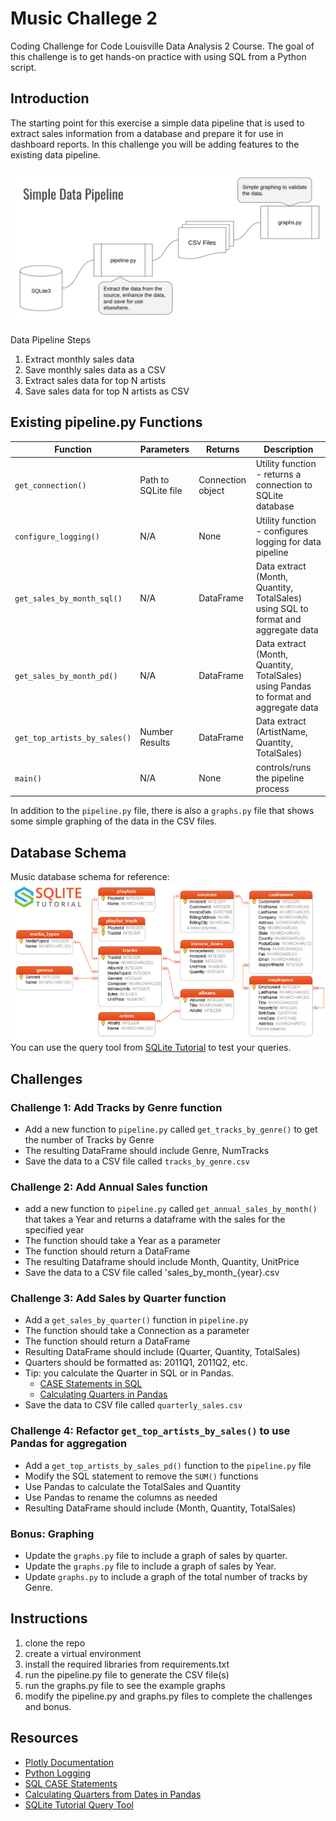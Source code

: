 # Music Challege 2
Coding Challenge for Code Louisville Data Analysis 2 Course. The goal of this challenge is to get hands-on practice with using SQL from a Python script.

## Introduction

 The starting point for this exercise a simple data pipeline that is used to extract sales information from a database and prepare it for use in dashboard reports. In this challenge you will be adding features to the existing data pipeline. 

 ![pipelie diagram](images/pipeline.png)

 Data Pipeline Steps
 
 1. Extract monthly sales data
 1. Save monthly sales data as a CSV 
 1. Extract sales data for top N artists
 1. Save sales data for top N artists as CSV


## Existing pipeline.py Functions

| Function | Parameters | Returns | Description |
| ----------- | ----------- | ----------- | ----------- |
| `get_connection()` | Path to SQLite file | Connection object | Utility function - returns a connection to SQLite database |
| `configure_logging()` | N/A | None | Utility function - configures logging for data pipeline |
| `get_sales_by_month_sql()` | N/A | DataFrame | Data extract (Month, Quantity, TotalSales) using SQL to format and aggregate data |
| `get_sales_by_month_pd()` | N/A | DataFrame | Data extract (Month, Quantity, TotalSales) using Pandas to format and aggregate data |
| `get_top_artists_by_sales()` | Number Results | DataFrame | Data extract (ArtistName, Quantity, TotalSales) |
| `main()` | N/A | None | controls/runs the pipeline process |

 In addition to the `pipeline.py` file, there is also a `graphs.py` file that shows some simple graphing of the data in the CSV files.

## Database Schema

Music database schema for reference:
 ![datbase schema](images/sqlite-sample-database-color.jpg)
 You can use the query tool from [SQLite Tutorial](https://www.sqlitetutorial.net/tryit/) to test your queries.
## Challenges
### Challenge 1: Add Tracks by Genre function

- Add a new function to `pipeline.py` called `get_tracks_by_genre()` to get the number of Tracks by Genre
- The resulting DataFrame should include Genre, NumTracks
- Save the data to a CSV file called `tracks_by_genre.csv`


### Challenge 2: Add Annual Sales function
- add a new function to `pipeline.py` called `get_annual_sales_by_month()` that takes a Year and returns a dataframe with the sales for the specified year
- The function should take a Year as a parameter
- The function should return a DataFrame
- The resulting Dataframe should include Month, Quantity, UnitPrice
- Save the data to a CSV file called 'sales_by_month_{year}.csv


### Challenge 3: Add Sales by Quarter function

- Add a `get_sales_by_quarter()` function in `pipeline.py` 
- The function should take a Connection as a parameter
- The function should return a DataFrame
- Resulting DataFrame should include (Quarter, Quantity, TotalSales)
- Quarters should be formatted as: 2011Q1, 2011Q2, etc.
- Tip: you calculate the Quarter in SQL or in Pandas.
    - [CASE Statements in SQL](https://mode.com/sql-tutorial/sql-case/)
    - [Calculating Quarters in Pandas](https://datascienceparichay.com/article/get-quarter-from-date-in-pandas/)
- Save the data to CSV file called `quarterly_sales.csv` 

### Challenge 4: Refactor `get_top_artists_by_sales()` to use Pandas for aggregation
- Add a `get_top_artists_by_sales_pd()` function to the `pipeline.py` file
- Modify the SQL statement to remove the `SUM()` functions
- Use Pandas to calculate the TotalSales and Quantity
- Use Pandas to rename the columns as needed
- Resulting DataFrame should include (Month, Quantity, TotalSales)

### Bonus: Graphing 
- Update the `graphs.py` file to include a graph of sales by quarter.
- Update the `graphs.py` file to include a graph of sales by Year.
- Update `graphs.py` to include a graph of the total number of tracks by Genre.

## Instructions

1. clone the repo
1. create a virtual environment
1. install the required libraries from requirements.txt
1. run the pipeline.py file to generate the CSV file(s)
1. run the graphs.py file to see the example graphs
1. modify the pipeline.py and graphs.py files to complete the challenges and bonus.

## Resources

- [Plotly Documentation](https://plotly.com/python/basic-charts/)
- [Python Logging](https://docs.python.org/3/howto/logging.html)
- [SQL CASE Statements](https://mode.com/sql-tutorial/sql-case/)
- [Calculating Quarters from Dates in Pandas](https://datascienceparichay.com/article/get-quarter-from-date-in-pandas/)
- [SQLite Tutorial Query Tool](https://www.sqlitetutorial.net/tryit/)
